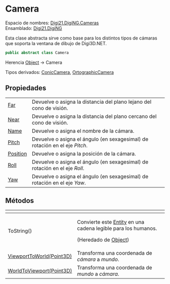 # Camera

Espacio de nombres: [Digi21.DigiNG.Cameras](../../)  
Ensamblado: [Digi21.DigiNG](../../../)

Esta clase abstracta sirve como base para los distintos tipos de cámaras que soporta la ventana de dibujo de Digi3D.NET.

```csharp
public abstract class Camera
```

Herencia [Object](https://docs.microsoft.com/en-us/dotnet/api/system.object?view=net-5.0) → Camera

Tipos derivados: [ConicCamera](../coniccamera/), [OrtographicCamera](../ortographiccamera/)

## Propiedades

|  |  |
| :--- | :--- |
| [Far](propiedades/far.md) | Devuelve o asigna la distancia del plano lejano del cono de visión. |
| [Near](propiedades/near.md) | Devuelve o asigna la distancia del plano cercano del cono de visión. |
| [Name](propiedades/name.md) | Devuelve o asigna el nombre de la cámara. |
| [Pitch](propiedades/pitch.md) | Devuelve o asigna el ángulo \(en sexagesimal\) de rotación en el eje _Pitch_. |
| [Position](propiedades/position.md) | Devuelve o asigna la posición de la cámara. |
| [Roll](propiedades/roll.md) | Devuelve o asigna el ángulo \(en sexagesimal\) de rotación en el eje _Roll_. |
| [Yaw](propiedades/yaw.md) | Devuelve o asigna el ángulo \(en sexagesimal\) de rotación en el eje _Yaw_. |

## Métodos

<table>
  <thead>
    <tr>
      <th style="text-align:left"></th>
      <th style="text-align:left"></th>
    </tr>
  </thead>
  <tbody>
    <tr>
      <td style="text-align:left">ToString()</td>
      <td style="text-align:left">
        <p>Convierte este <a href="../../../digi21.diging.entities/clases/entity/">Entity</a> en
          una cadena legible para los humanos.</p>
        <p>(Heredado de <a href="https://docs.microsoft.com/en-us/dotnet/api/system.object?view=net-5.0">Object</a>)</p>
      </td>
    </tr>
    <tr>
      <td style="text-align:left"><a href="metodos/viewporttoworld.md">ViewportToWorld(Point3D)</a>
      </td>
      <td style="text-align:left">Transforma una coordenada de <em>c&#xE1;mara</em> a <em>mundo</em>.</td>
    </tr>
    <tr>
      <td style="text-align:left"><a href="metodos/worldtoviewport.md">WorldToViewport(Point3D)</a>
      </td>
      <td style="text-align:left">Transforma una coordenada de <em>mundo</em> a <em>c&#xE1;mara</em>.</td>
    </tr>
  </tbody>
</table>

